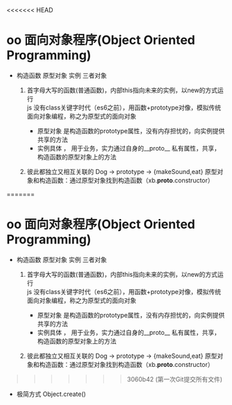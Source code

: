 <<<<<<< HEAD
# oo  面向对象程序(Object Oriented Programming)



- 构造函数  原型对象  实例   三者对象
    1. 首字母大写的函数(普通函数)，内部this指向未来的实例，以new的方式运行  
        js 没有class关键字时代（es6之前），用函数+prototype对像，模拟传统面向对象编程，称之为原型式的面向对象
        - 原型对象 是构造函数的prototype属性，没有内存担忧的，向实例提供共享的方法
        - 实例具体 ， 用于业务，实力通过自身的__proto__ 私有属性，共享，构造函数的原型对象上的方法


    2. 彼此都独立又相互关联的
        Dog ->  prototype  ->  {makeSound,eat}
        原型对象和构造函数：通过原型对象找到构造函数（xb.__proto__.constructor）  



=======
# oo  面向对象程序(Object Oriented Programming)



- 构造函数  原型对象  实例   三者对象
    1. 首字母大写的函数(普通函数)，内部this指向未来的实例，以new的方式运行  
        js 没有class关键字时代（es6之前），用函数+prototype对像，模拟传统面向对象编程，称之为原型式的面向对象
        - 原型对象 是构造函数的prototype属性，没有内存担忧的，向实例提供共享的方法
        - 实例具体 ， 用于业务，实力通过自身的__proto__ 私有属性，共享，构造函数的原型对象上的方法


    2. 彼此都独立又相互关联的
        Dog ->  prototype  ->  {makeSound,eat}
        原型对象和构造函数：通过原型对象找到构造函数（xb.__proto__.constructor）  



>>>>>>> 3060b42 (第一次Git提交所有文件)
- 极简方式 Object.create()